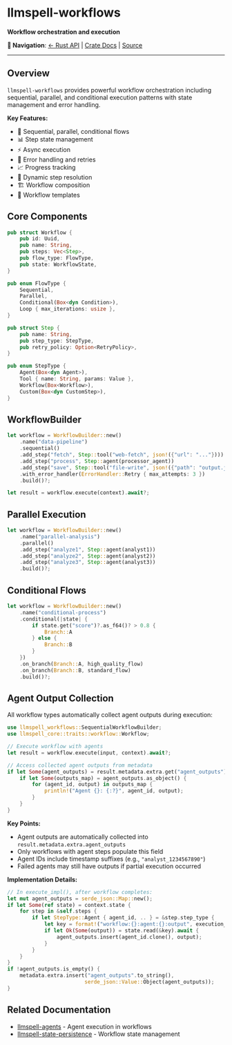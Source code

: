 # llmspell-workflows

**Workflow orchestration and execution**

**🔗 Navigation**: [← Rust API](README.md) | [Crate Docs](https://docs.rs/llmspell-workflows) | [Source](../../../../llmspell-workflows)

---

## Overview

`llmspell-workflows` provides powerful workflow orchestration including sequential, parallel, and conditional execution patterns with state management and error handling.

**Key Features:**
- 🔄 Sequential, parallel, conditional flows
- 📊 Step state management
- ⚡ Async execution
- 🔧 Error handling and retries
- 📈 Progress tracking
- 🎯 Dynamic step resolution
- 🏗️ Workflow composition
- 📝 Workflow templates

## Core Components

```rust
pub struct Workflow {
    pub id: Uuid,
    pub name: String,
    pub steps: Vec<Step>,
    pub flow_type: FlowType,
    pub state: WorkflowState,
}

pub enum FlowType {
    Sequential,
    Parallel,
    Conditional(Box<dyn Condition>),
    Loop { max_iterations: usize },
}

pub struct Step {
    pub name: String,
    pub step_type: StepType,
    pub retry_policy: Option<RetryPolicy>,
}

pub enum StepType {
    Agent(Box<dyn Agent>),
    Tool { name: String, params: Value },
    Workflow(Box<Workflow>),
    Custom(Box<dyn CustomStep>),
}
```

## WorkflowBuilder

```rust
let workflow = WorkflowBuilder::new()
    .name("data-pipeline")
    .sequential()
    .add_step("fetch", Step::tool("web-fetch", json!({"url": "..."})))
    .add_step("process", Step::agent(processor_agent))
    .add_step("save", Step::tool("file-write", json!({"path": "output.json"})))
    .with_error_handler(ErrorHandler::Retry { max_attempts: 3 })
    .build()?;

let result = workflow.execute(context).await?;
```

## Parallel Execution

```rust
let workflow = WorkflowBuilder::new()
    .name("parallel-analysis")
    .parallel()
    .add_step("analyze1", Step::agent(analyst1))
    .add_step("analyze2", Step::agent(analyst2))
    .add_step("analyze3", Step::agent(analyst3))
    .build()?;
```

## Conditional Flows

```rust
let workflow = WorkflowBuilder::new()
    .name("conditional-process")
    .conditional(|state| {
        if state.get("score")?.as_f64()? > 0.8 {
            Branch::A
        } else {
            Branch::B
        }
    })
    .on_branch(Branch::A, high_quality_flow)
    .on_branch(Branch::B, standard_flow)
    .build()?;
```

## Agent Output Collection

All workflow types automatically collect agent outputs during execution:

```rust
use llmspell_workflows::SequentialWorkflowBuilder;
use llmspell_core::traits::workflow::Workflow;

// Execute workflow with agents
let result = workflow.execute(input, context).await?;

// Access collected agent outputs from metadata
if let Some(agent_outputs) = result.metadata.extra.get("agent_outputs") {
    if let Some(outputs_map) = agent_outputs.as_object() {
        for (agent_id, output) in outputs_map {
            println!("Agent {}: {:?}", agent_id, output);
        }
    }
}
```

**Key Points:**
- Agent outputs are automatically collected into `result.metadata.extra.agent_outputs`
- Only workflows with agent steps populate this field
- Agent IDs include timestamp suffixes (e.g., `"analyst_1234567890"`)
- Failed agents may still have outputs if partial execution occurred

**Implementation Details:**

```rust
// In execute_impl(), after workflow completes:
let mut agent_outputs = serde_json::Map::new();
if let Some(ref state) = context.state {
    for step in &self.steps {
        if let StepType::Agent { agent_id, .. } = &step.step_type {
            let key = format!("workflow:{}:agent:{}:output", execution_id, agent_id);
            if let Ok(Some(output)) = state.read(&key).await {
                agent_outputs.insert(agent_id.clone(), output);
            }
        }
    }
}
if !agent_outputs.is_empty() {
    metadata.extra.insert("agent_outputs".to_string(),
                         serde_json::Value::Object(agent_outputs));
}
```

## Related Documentation

- [llmspell-agents](llmspell-agents.md) - Agent execution in workflows
- [llmspell-state-persistence](llmspell-state-persistence.md) - Workflow state management